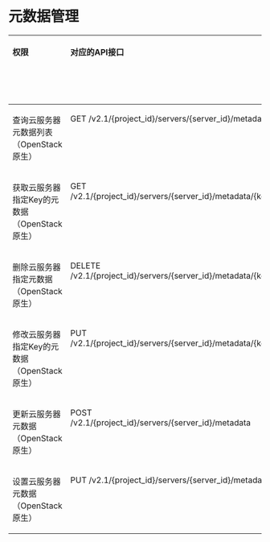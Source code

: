# 元数据管理<a name="ecs_06_0011"></a>

<a name="table144485372515"></a>
<table><thead align="left"><tr id="row7456538256"><th class="cellrowborder" valign="top" width="10.37%" id="mcps1.1.9.1.1"><p id="p1959712364512"><a name="p1959712364512"></a><a name="p1959712364512"></a>权限</p>
</th>
<th class="cellrowborder" valign="top" width="16.71%" id="mcps1.1.9.1.2"><p id="p8402164419019"><a name="p8402164419019"></a><a name="p8402164419019"></a>对应的API接口</p>
</th>
<th class="cellrowborder" valign="top" width="19.11%" id="mcps1.1.9.1.3"><p id="p2040214445018"><a name="p2040214445018"></a><a name="p2040214445018"></a>授权项（Action）</p>
</th>
<th class="cellrowborder" valign="top" width="15.35%" id="mcps1.1.9.1.4"><p id="p22519318453"><a name="p22519318453"></a><a name="p22519318453"></a>依赖的授权项</p>
</th>
<th class="cellrowborder" valign="top" width="9.41%" id="mcps1.1.9.1.5"><p id="p84029445019"><a name="p84029445019"></a><a name="p84029445019"></a>IAM项目</p>
<p id="p12578131324712"><a name="p12578131324712"></a><a name="p12578131324712"></a>(Project)</p>
</th>
<th class="cellrowborder" valign="top" width="14.580000000000002%" id="mcps1.1.9.1.6"><p id="p1999212348459"><a name="p1999212348459"></a><a name="p1999212348459"></a>企业项目</p>
<p id="p1026502118478"><a name="p1026502118478"></a><a name="p1026502118478"></a>(Enterprise Project)</p>
</th>
<th class="cellrowborder" valign="top" width="6.950000000000001%" id="mcps1.1.9.1.7"><p id="p93791526193610"><a name="p93791526193610"></a><a name="p93791526193610"></a>实例授权</p>
</th>
<th class="cellrowborder" valign="top" width="7.5200000000000005%" id="mcps1.1.9.1.8"><p id="p6829142914362"><a name="p6829142914362"></a><a name="p6829142914362"></a>标签授权</p>
</th>
</tr>
</thead>
<tbody><tr id="row74519536251"><td class="cellrowborder" valign="top" width="10.37%" headers="mcps1.1.9.1.1 "><p id="p15111021151510"><a name="p15111021151510"></a><a name="p15111021151510"></a>查询云服务器元数据列表（OpenStack原生）</p>
</td>
<td class="cellrowborder" valign="top" width="16.71%" headers="mcps1.1.9.1.2 "><p id="p1153135543716"><a name="p1153135543716"></a><a name="p1153135543716"></a>GET /v2.1/{project_id}/servers/{server_id}/metadata</p>
</td>
<td class="cellrowborder" valign="top" width="19.11%" headers="mcps1.1.9.1.3 "><p id="p14132141712211"><a name="p14132141712211"></a><a name="p14132141712211"></a>ecs:servers:listMetadata</p>
</td>
<td class="cellrowborder" valign="top" width="15.35%" headers="mcps1.1.9.1.4 "><p id="p20960169150"><a name="p20960169150"></a><a name="p20960169150"></a>-</p>
</td>
<td class="cellrowborder" valign="top" width="9.41%" headers="mcps1.1.9.1.5 "><p id="p1726916409147"><a name="p1726916409147"></a><a name="p1726916409147"></a>√</p>
</td>
<td class="cellrowborder" valign="top" width="14.580000000000002%" headers="mcps1.1.9.1.6 "><p id="p12269154011420"><a name="p12269154011420"></a><a name="p12269154011420"></a>×</p>
</td>
<td class="cellrowborder" valign="top" width="6.950000000000001%" headers="mcps1.1.9.1.7 "><p id="p9379226173618"><a name="p9379226173618"></a><a name="p9379226173618"></a>×</p>
</td>
<td class="cellrowborder" valign="top" width="7.5200000000000005%" headers="mcps1.1.9.1.8 "><p id="p1182922973620"><a name="p1182922973620"></a><a name="p1182922973620"></a>×</p>
</td>
</tr>
<tr id="row154545313252"><td class="cellrowborder" valign="top" width="10.37%" headers="mcps1.1.9.1.1 "><p id="p1351112181510"><a name="p1351112181510"></a><a name="p1351112181510"></a>获取云服务器指定Key的元数据（OpenStack原生）</p>
</td>
<td class="cellrowborder" valign="top" width="16.71%" headers="mcps1.1.9.1.2 "><p id="p7601164133811"><a name="p7601164133811"></a><a name="p7601164133811"></a>GET /v2.1/{project_id}/servers/{server_id}/metadata/{key}</p>
</td>
<td class="cellrowborder" valign="top" width="19.11%" headers="mcps1.1.9.1.3 "><p id="p624151832110"><a name="p624151832110"></a><a name="p624151832110"></a>ecs:servers:getMetadata</p>
</td>
<td class="cellrowborder" valign="top" width="15.35%" headers="mcps1.1.9.1.4 "><p id="p79609681514"><a name="p79609681514"></a><a name="p79609681514"></a>ecs:servers:get</p>
</td>
<td class="cellrowborder" valign="top" width="9.41%" headers="mcps1.1.9.1.5 "><p id="p4240123831612"><a name="p4240123831612"></a><a name="p4240123831612"></a>√</p>
</td>
<td class="cellrowborder" valign="top" width="14.580000000000002%" headers="mcps1.1.9.1.6 "><p id="p624023820165"><a name="p624023820165"></a><a name="p624023820165"></a>×</p>
</td>
<td class="cellrowborder" valign="top" width="6.950000000000001%" headers="mcps1.1.9.1.7 "><p id="p12379142617368"><a name="p12379142617368"></a><a name="p12379142617368"></a>×</p>
</td>
<td class="cellrowborder" valign="top" width="7.5200000000000005%" headers="mcps1.1.9.1.8 "><p id="p882952953615"><a name="p882952953615"></a><a name="p882952953615"></a>×</p>
</td>
</tr>
<tr id="row1745115392512"><td class="cellrowborder" valign="top" width="10.37%" headers="mcps1.1.9.1.1 "><p id="p25111721141518"><a name="p25111721141518"></a><a name="p25111721141518"></a>删除云服务器指定元数据（OpenStack原生）</p>
</td>
<td class="cellrowborder" valign="top" width="16.71%" headers="mcps1.1.9.1.2 "><p id="p84681716163817"><a name="p84681716163817"></a><a name="p84681716163817"></a>DELETE /v2.1/{project_id}/servers/{server_id}/metadata/{key}</p>
</td>
<td class="cellrowborder" valign="top" width="19.11%" headers="mcps1.1.9.1.3 "><p id="p23294199214"><a name="p23294199214"></a><a name="p23294199214"></a>ecs:servers:setMetadata</p>
</td>
<td class="cellrowborder" valign="top" width="15.35%" headers="mcps1.1.9.1.4 "><p id="p296014691515"><a name="p296014691515"></a><a name="p296014691515"></a>-</p>
</td>
<td class="cellrowborder" valign="top" width="9.41%" headers="mcps1.1.9.1.5 "><p id="p1342473912162"><a name="p1342473912162"></a><a name="p1342473912162"></a>√</p>
</td>
<td class="cellrowborder" valign="top" width="14.580000000000002%" headers="mcps1.1.9.1.6 "><p id="p94241039201611"><a name="p94241039201611"></a><a name="p94241039201611"></a>×</p>
</td>
<td class="cellrowborder" valign="top" width="6.950000000000001%" headers="mcps1.1.9.1.7 "><p id="p11379526193616"><a name="p11379526193616"></a><a name="p11379526193616"></a>×</p>
</td>
<td class="cellrowborder" valign="top" width="7.5200000000000005%" headers="mcps1.1.9.1.8 "><p id="p382942903617"><a name="p382942903617"></a><a name="p382942903617"></a>×</p>
</td>
</tr>
<tr id="row54513538256"><td class="cellrowborder" valign="top" width="10.37%" headers="mcps1.1.9.1.1 "><p id="p20511321151517"><a name="p20511321151517"></a><a name="p20511321151517"></a>修改云服务器指定Key的元数据（OpenStack原生）</p>
</td>
<td class="cellrowborder" valign="top" width="16.71%" headers="mcps1.1.9.1.2 "><p id="p1163717278380"><a name="p1163717278380"></a><a name="p1163717278380"></a>PUT /v2.1/{project_id}/servers/{server_id}/metadata/{key}</p>
</td>
<td class="cellrowborder" valign="top" width="19.11%" headers="mcps1.1.9.1.3 "><p id="p4447182017213"><a name="p4447182017213"></a><a name="p4447182017213"></a>ecs:servers:setMetadata</p>
</td>
<td class="cellrowborder" valign="top" width="15.35%" headers="mcps1.1.9.1.4 "><p id="p119601612154"><a name="p119601612154"></a><a name="p119601612154"></a>-</p>
</td>
<td class="cellrowborder" valign="top" width="9.41%" headers="mcps1.1.9.1.5 "><p id="p19563141171613"><a name="p19563141171613"></a><a name="p19563141171613"></a>√</p>
</td>
<td class="cellrowborder" valign="top" width="14.580000000000002%" headers="mcps1.1.9.1.6 "><p id="p19563144112165"><a name="p19563144112165"></a><a name="p19563144112165"></a>×</p>
</td>
<td class="cellrowborder" valign="top" width="6.950000000000001%" headers="mcps1.1.9.1.7 "><p id="p637920260365"><a name="p637920260365"></a><a name="p637920260365"></a>×</p>
</td>
<td class="cellrowborder" valign="top" width="7.5200000000000005%" headers="mcps1.1.9.1.8 "><p id="p0829172953617"><a name="p0829172953617"></a><a name="p0829172953617"></a>×</p>
</td>
</tr>
<tr id="row1745205314257"><td class="cellrowborder" valign="top" width="10.37%" headers="mcps1.1.9.1.1 "><p id="p19511221111516"><a name="p19511221111516"></a><a name="p19511221111516"></a>更新云服务器元数据（OpenStack原生）</p>
</td>
<td class="cellrowborder" valign="top" width="16.71%" headers="mcps1.1.9.1.2 "><p id="p14427183918386"><a name="p14427183918386"></a><a name="p14427183918386"></a>POST /v2.1/{project_id}/servers/{server_id}/metadata</p>
</td>
<td class="cellrowborder" valign="top" width="19.11%" headers="mcps1.1.9.1.3 "><p id="p19412822102116"><a name="p19412822102116"></a><a name="p19412822102116"></a>ecs:servers:setMetadata</p>
</td>
<td class="cellrowborder" valign="top" width="15.35%" headers="mcps1.1.9.1.4 "><p id="p149601860158"><a name="p149601860158"></a><a name="p149601860158"></a>-</p>
</td>
<td class="cellrowborder" valign="top" width="9.41%" headers="mcps1.1.9.1.5 "><p id="p104161543121619"><a name="p104161543121619"></a><a name="p104161543121619"></a>√</p>
</td>
<td class="cellrowborder" valign="top" width="14.580000000000002%" headers="mcps1.1.9.1.6 "><p id="p9416204312164"><a name="p9416204312164"></a><a name="p9416204312164"></a>×</p>
</td>
<td class="cellrowborder" valign="top" width="6.950000000000001%" headers="mcps1.1.9.1.7 "><p id="p15379132616361"><a name="p15379132616361"></a><a name="p15379132616361"></a>×</p>
</td>
<td class="cellrowborder" valign="top" width="7.5200000000000005%" headers="mcps1.1.9.1.8 "><p id="p682910293363"><a name="p682910293363"></a><a name="p682910293363"></a>×</p>
</td>
</tr>
<tr id="row7451153152518"><td class="cellrowborder" valign="top" width="10.37%" headers="mcps1.1.9.1.1 "><p id="p65111721151514"><a name="p65111721151514"></a><a name="p65111721151514"></a>设置云服务器元数据（OpenStack原生）</p>
</td>
<td class="cellrowborder" valign="top" width="16.71%" headers="mcps1.1.9.1.2 "><p id="p1284135014389"><a name="p1284135014389"></a><a name="p1284135014389"></a>PUT /v2.1/{project_id}/servers/{server_id}/metadata</p>
</td>
<td class="cellrowborder" valign="top" width="19.11%" headers="mcps1.1.9.1.3 "><p id="p848962316215"><a name="p848962316215"></a><a name="p848962316215"></a>ecs:servers:setMetadata</p>
</td>
<td class="cellrowborder" valign="top" width="15.35%" headers="mcps1.1.9.1.4 "><p id="p13112112472112"><a name="p13112112472112"></a><a name="p13112112472112"></a>ecs:servers:get</p>
</td>
<td class="cellrowborder" valign="top" width="9.41%" headers="mcps1.1.9.1.5 "><p id="p2083213449164"><a name="p2083213449164"></a><a name="p2083213449164"></a>√</p>
</td>
<td class="cellrowborder" valign="top" width="14.580000000000002%" headers="mcps1.1.9.1.6 "><p id="p1383234419169"><a name="p1383234419169"></a><a name="p1383234419169"></a>×</p>
</td>
<td class="cellrowborder" valign="top" width="6.950000000000001%" headers="mcps1.1.9.1.7 "><p id="p12379182618360"><a name="p12379182618360"></a><a name="p12379182618360"></a>×</p>
</td>
<td class="cellrowborder" valign="top" width="7.5200000000000005%" headers="mcps1.1.9.1.8 "><p id="p6829202933615"><a name="p6829202933615"></a><a name="p6829202933615"></a>×</p>
</td>
</tr>
</tbody>
</table>

